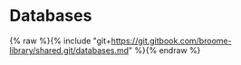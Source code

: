 # Databases

{% raw %}{% include "git+https://git.gitbook.com/broome-library/shared.git/databases.md"  %}{% endraw %}